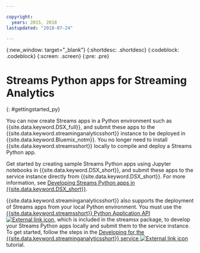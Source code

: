 ```yaml
---

copyright:
  years: 2015, 2018
lastupdated: "2018-07-24"

---
```


<!-- Attribute definitions -->
{:new_window: target="_blank"}
{:shortdesc: .shortdesc}
{:codeblock: .codeblock}
{:screen: .screen}
{:pre: .pre}

# Streams Python apps for Streaming Analytics
{: #gettingstarted_py}

You can now create Streams apps in a Python environment such as {{site.data.keyword.DSX_full}}, and submit these apps to the {{site.data.keyword.streaminganalyticsshort}} instance to be deployed in {{site.data.keyword.Bluemix_notm}}. You no longer need to install {{site.data.keyword.streamsshort}} locally to compile and deploy a Streams Python app.

Get started by creating sample Streams Python apps using Jupyter notebooks in {{site.data.keyword.DSX_short}}, and submit these apps to the service instance directly from {{site.data.keyword.DSX_short}}. For more information, see [Developing Streams Python apps in {{site.data.keyword.DSX_short}}](/docs/services/StreamingAnalytics/t_develop_apps_python.html#t_develop_python_dsx).

{{site.data.keyword.streaminganalyticsshort}} also supports the deployment of Streams apps from your local Python environment. You must use the [{{site.data.keyword.streamsshort}} Python Application API ![External link icon](../../icons/launch-glyph.svg "External link icon")](http://ibmstreams.github.io/streamsx.documentation/docs/python/python-appapi-devguide/#50-api-features), which is included in the streamsx package, to develop your Streams Python apps locally and submit them to the service instance. To get started, follow the steps in the [Developing for the {{site.data.keyword.streaminganalyticsshort}} service ![External link icon](../../icons/launch-glyph.svg "External link icon")](http://ibmstreams.github.io/streamsx.documentation/docs/python/1.6/python-appapi-devguide-2a/index.html) tutorial.
